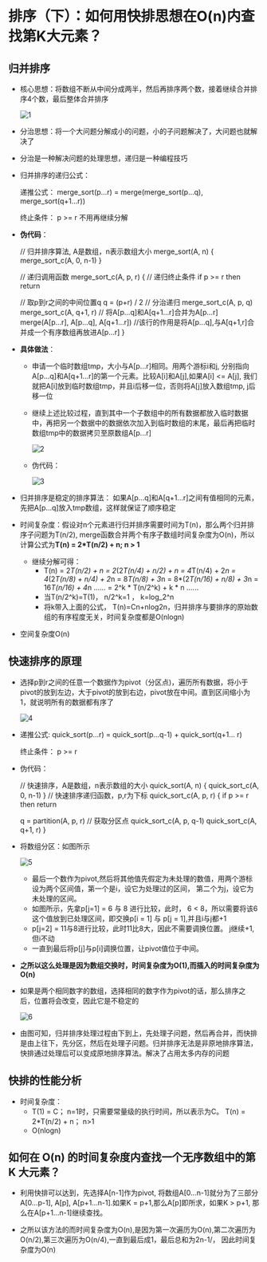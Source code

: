 #  排序（下）：如何用快排思想在O(n)内查找第K大元素？

## 归并排序

* 核心思想：将数组不断从中间分成两半，然后再排序两个数，接着继续合并排序4个数，最后整体合并排序

  ![1]()

* 分治思想：将一个大问题分解成小的问题，小的子问题解决了，大问题也就解决了

* 分治是一种解决问题的处理思想，递归是一种编程技巧

* 归并排序的递归公式：

  递推公式：
  merge_sort(p…r) = merge(merge_sort(p…q), merge_sort(q+1…r))

  终止条件：
  p >= r 不用再继续分解

* **伪代码**：

  // 归并排序算法, A是数组，n表示数组大小
  merge_sort(A, n) {
    merge_sort_c(A, 0, n-1)
  }

  // 递归调用函数
  merge_sort_c(A, p, r) {
    // 递归终止条件
    if p >= r  then return

    // 取p到r之间的中间位置q
    q = (p+r) / 2
    // 分治递归
    merge_sort_c(A, p, q)
    merge_sort_c(A, q+1, r)
    // 将A[p...q]和A[q+1...r]合并为A[p...r]
    merge(A[p...r], A[p...q], A[q+1...r])  //该行的作用是将A[p...q],与A[q+1,r]合并成一个有序数组再放进A[p...r]
  }

* **具体做法**：

  * 申请一个临时数组tmp，大小与A[p...r]相同。用两个游标i和j, 分别指向A[p...q]和A[q+1...r]的第一个元素。比较A[i]和A[j],如果A[i] <= A[j], 我们就把A[i]放到临时数组tmp，并且i后移一位，否则将A[j]放入数组tmp, j后移一位

  * 继续上述比较过程，直到其中一个子数组中的所有数据都放入临时数据中，再把另一个数据中的数据依次加入到临时数组的末尾，最后再把临时数组tmp中的数据拷贝至原数组A[p...r]

    ![2]()

  * 伪代码：

    ![3]()

* 归并排序是稳定的排序算法： 如果A[p...q]和A[q+1...r]之间有值相同的元素，先把A[p...q]放入tmp数组，这样就保证了顺序稳定

* 时间复杂度：假设对n个元素进行归并排序需要时间为T(n)，那么两个归并排序子问题为T(n/2), merge函数合并两个有序子数组时间复杂度为O(n)，所以计算公式为**T(n) = 2*T(n/2) + n; n > 1**

  * 继续分解可得：
    * T(n) = 2*T(n/2) + n
           = 2*(2*T(n/4) + n/2) + n = 4*T(n/4) + 2*n
           = 4*(2*T(n/8) + n/4) + 2*n = 8*T(n/8) + 3*n
           = 8*(2*T(n/16) + n/8) + 3*n = 16*T(n/16) + 4*n
           ......
           = 2^k * T(n/2^k) + k * n
           ......
    * 当T(n/2^k)=T(1)， n/2^k=1 ， k=log_2^n
    * 将k带入上面的公式， T(n)=Cn+nlog2n，归并排序与要排序的原始数组的有序程度无关，时间复杂度都是O(nlogn)

* 空间复杂度O(n)

## 快速排序的原理

* 选择p到r之间的任意一个数据作为pivot（分区点)，遍历所有数据，将小于pivot的放到左边，大于pivot的放到右边，pivot放在中间。直到区间缩小为1，就说明所有的数据都有序了

  ![4]()

* 递推公式:
  quick_sort(p…r) = quick_sort(p…q-1) + quick_sort(q+1… r)

  终止条件：
  p >= r

* 伪代码：

  // 快速排序，A是数组，n表示数组的大小
  quick_sort(A, n) {
    quick_sort_c(A, 0, n-1)
  }
  // 快速排序递归函数，p,r为下标
  quick_sort_c(A, p, r) {
    if p >= r then return

    q = partition(A, p, r) // 获取分区点
    quick_sort_c(A, p, q-1)
    quick_sort_c(A, q+1, r)
  }

* 将数组分区：如图所示

  ![5]()

  * 最后一个数作为pivot,然后将其他值先假定为未处理的数值，用两个游标设为两个区间值，第一个是i，设它为处理过的区间， 第二个为j，设它为未处理的区间。
  * 如图所示，先拿p[j=1] = 6 与 8 进行比较，此时， 6 < 8，所以需要将该6这个值放到已处理区间，即交换p[i = 1] 与 p[j = 1],并且i与j都+1
  * p[j=2] = 11与8进行比较，此时11比8大，因此不需要调换位置。 j继续+1,但i不动
  * 一直到最后将p[j]与p[i]调换位置，让pivot值位于中间。

* **之所以这么处理是因为数组交换时，时间复杂度为O(1),而插入的时间复杂度为O(n)**

* 如果是两个相同数字的数组，选择相同的数字作为pivot的话，那么排序之后，位置将会改变，因此它是不稳定的

  ![6]()

* 由图可知，归并排序处理过程由下到上，先处理子问题，然后再合并，而快排是由上往下，先分区，然后在处理子问题。归并排序无法是非原地排序算法，快排通过处理后可以变成原地排序算法。解决了占用太多内存的问题

## 快排的性能分析

* 时间复杂度：
  * T(1) = C；   n=1时，只需要常量级的执行时间，所以表示为C。
    T(n) = 2*T(n/2) + n； n>1
  * O(nlogn)

## 如何在 O(n) 的时间复杂度内查找一个无序数组中的第 K 大元素？

* 利用快排可以达到，先选择A[n-1]作为pivot, 将数组A[0...n-1]就分为了三部分A[0...p-1], A[p], A[p+1...n-1].如果K = p+1,那么A[p]即所求，如果K > p+1, 那么在A[p+1...n-1]继续查找。

* 之所以该方法的而时间复杂度为O(n),是因为第一次遍历为O(n),第二次遍历为O(n/2),第三次遍历为O(n/4),一直到最后成1，最后总和为2n-1/， 因此时间复杂度为O(n)